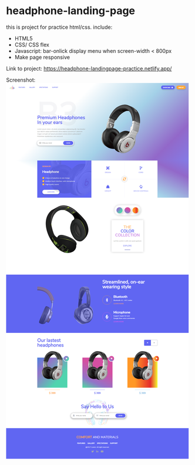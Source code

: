 # headphone-landing-page
this is project for practice html/css.
include:
- HTML5
- CSS/ CSS flex
- Javascript: bar-onlick display menu when screen-width < 800px
- Make page responsive

Link to project: https://headphone-landingpage-practice.netlify.app/

Screenshot:
![alt text](https://github.com/NgocHueLy/headphone-landing-page/blob/main/screencapture-headphone-landingpage.png)
